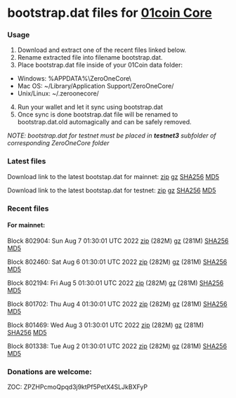# bootstrap.dat files for [01coin Core](https://01coin.io)

### Usage

1. Download and extract one of the recent files linked below.
2. Rename extracted file into filename bootstrap.dat.
3. Place bootstrap.dat file inside of your 01Coin data folder:
 - Windows: %APPDATA%\ZeroOneCore\
 - Mac OS: ~/Library/Application Support/ZeroOneCore/
 - Unix/Linux: ~/.zeroonecore/
4. Run your wallet and let it sync using bootstrap.dat
5. Once sync is done bootstrap.dat file will be renamed to bootstrap.dat.old automagically and can be safely removed.

_NOTE: bootstrap.dat for testnet must be placed in **testnet3** subfolder of corresponding ZeroOneCore folder_

### Latest files
Download link to the latest bootstap.dat for mainnet: [zip](https://files.01coin.io/mainnet/bootstrap.dat.zip) [gz](https://files.01coin.io/mainnet/bootstrap.dat.tar.gz) [SHA256](https://files.01coin.io/mainnet/sha256.txt) [MD5](https://files.01coin.io/mainnet/md5.txt)

Download link to the latest bootstap.dat for testnet: [zip](https://files.01coin.io/testnet/bootstrap.dat.zip) [gz](https://files.01coin.io/testnet/bootstrap.dat.tar.gz) [SHA256](https://files.01coin.io/testnet/sha256.txt) [MD5](https://files.01coin.io/testnet/md5.txt)

### Recent files

#### For mainnet:

Block 802904: Sun Aug  7 01:30:01 UTC 2022 [zip](https://files.01coin.io/mainnet/2022-08-07/bootstrap.dat.zip) (282M) [gz](https://files.01coin.io/mainnet/2022-08-07/bootstrap.dat.tar.gz) (281M) [SHA256](https://files.01coin.io/mainnet/2022-08-07/sha256.txt) [MD5](https://files.01coin.io/mainnet/2022-08-07/md5.txt)

Block 802460: Sat Aug  6 01:30:01 UTC 2022 [zip](https://files.01coin.io/mainnet/2022-08-06/bootstrap.dat.zip) (282M) [gz](https://files.01coin.io/mainnet/2022-08-06/bootstrap.dat.tar.gz) (281M) [SHA256](https://files.01coin.io/mainnet/2022-08-06/sha256.txt) [MD5](https://files.01coin.io/mainnet/2022-08-06/md5.txt)

Block 802194: Fri Aug  5 01:30:01 UTC 2022 [zip](https://files.01coin.io/mainnet/2022-08-05/bootstrap.dat.zip) (282M) [gz](https://files.01coin.io/mainnet/2022-08-05/bootstrap.dat.tar.gz) (281M) [SHA256](https://files.01coin.io/mainnet/2022-08-05/sha256.txt) [MD5](https://files.01coin.io/mainnet/2022-08-05/md5.txt)

Block 801702: Thu Aug  4 01:30:01 UTC 2022 [zip](https://files.01coin.io/mainnet/2022-08-04/bootstrap.dat.zip) (282M) [gz](https://files.01coin.io/mainnet/2022-08-04/bootstrap.dat.tar.gz) (281M) [SHA256](https://files.01coin.io/mainnet/2022-08-04/sha256.txt) [MD5](https://files.01coin.io/mainnet/2022-08-04/md5.txt)

Block 801469: Wed Aug  3 01:30:01 UTC 2022 [zip](https://files.01coin.io/mainnet/2022-08-03/bootstrap.dat.zip) (282M) [gz](https://files.01coin.io/mainnet/2022-08-03/bootstrap.dat.tar.gz) (281M) [SHA256](https://files.01coin.io/mainnet/2022-08-03/sha256.txt) [MD5](https://files.01coin.io/mainnet/2022-08-03/md5.txt)

Block 801338: Tue Aug  2 01:30:01 UTC 2022 [zip](https://files.01coin.io/mainnet/2022-08-02/bootstrap.dat.zip) (282M) [gz](https://files.01coin.io/mainnet/2022-08-02/bootstrap.dat.tar.gz) (281M) [SHA256](https://files.01coin.io/mainnet/2022-08-02/sha256.txt) [MD5](https://files.01coin.io/mainnet/2022-08-02/md5.txt)


### Donations are welcome:

ZOC: ZPZHPcmoQpqd3j9ktPf5PetX4SLJkBXFyP
